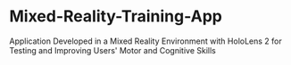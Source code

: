 # Mixed-Reality-Training-App
Application Developed in a Mixed Reality Environment with HoloLens 2 for Testing and Improving Users' Motor and Cognitive Skills
